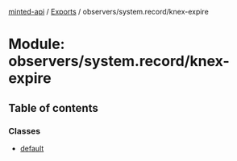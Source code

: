 [minted-api](../README.md) / [Exports](../modules.md) / observers/system.record/knex-expire

# Module: observers/system.record/knex-expire

## Table of contents

### Classes

- [default](../classes/observers_system_record_knex_expire.default.md)
